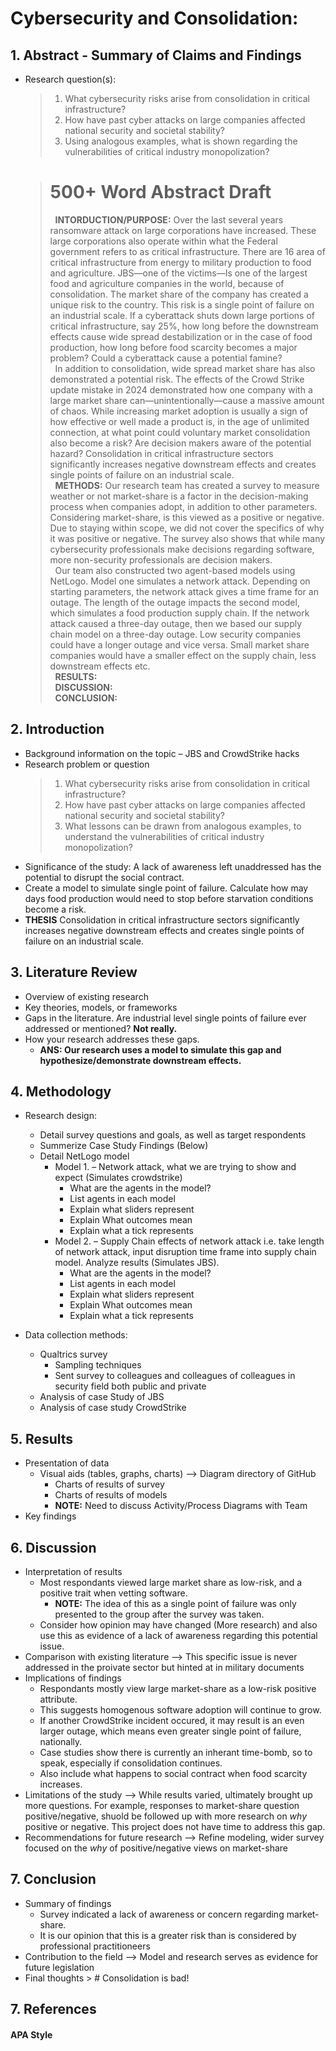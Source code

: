 # Cybersecurity and Consolidation: 
## 1. Abstract - Summary of Claims and Findings
  - Research question(s):
    > 1. What cybersecurity risks arise from consolidation in critical infrastructure?  
    > 2. How have past cyber attacks on large companies affected national security and societal stability?  
    > 3. Using analogous examples, what is shown regarding the vulnerabilities of critical industry monopolization?  
   
    > # 500+ Word Abstract Draft
	> &nbsp; **INTORDUCTION/PURPOSE:** Over the last several years ransomware attack on large corporations have increased. These large corporations also operate within what the Federal government refers to as critical infrastructure. There are 16 area of critical infrastructure from energy to military production to food and agriculture. JBS—one of the victims—Is one of the largest food and agriculture companies in the world, because of consolidation. The market share of the company has created a unique risk to the country. This risk is a single point of failure on an industrial scale. If a cyberattack shuts down large portions of critical infrastructure, say 25%, how long before the downstream effects cause wide spread destabilization or in the case of food production, how long before food scarcity becomes a major problem? Could a cyberattack cause a potential famine?  
   &nbsp; In addition to consolidation, wide spread market share has also demonstrated a potential risk. The effects of the Crowd Strike update mistake in 2024 demonstrated how one company with a large market share can—unintentionally—cause a massive amount of chaos. While increasing market adoption is usually a sign of how effective or well made a product is, in the age of unlimited connection, at what point could voluntary market consolidation also become a risk? Are decision makers aware of the potential hazard? Consolidation in critical infrastructure sectors significantly increases negative downstream effects and creates single points of failure on an industrial scale.  
	 > &nbsp; **METHODS:** Our research team has created a survey to measure weather or not market-share is a factor in the decision-making process when companies adopt, in addition to other parameters. Considering market-share, is this viewed as a positive or negative. Due to staying within scope, we did not cover the specifics of why it was positive or negative. The survey also shows that while many cybersecurity professionals make decisions regarding software, more non-security professionals are decision makers.  
	 > &nbsp; Our team also constructed two agent-based models using NetLogo. Model one simulates a network attack. Depending on starting parameters, the network attack gives a time frame for an outage. The length of the outage impacts the second model, which simulates a food production supply chain. If the network attack caused a three-day outage, then we based our supply chain model on a three-day outage. Low security companies could have a longer outage and vice versa. Small market share companies would have a smaller effect on the supply chain, less downstream effects etc.  
	> &nbsp; **RESULTS:**  
	> &nbsp; **DISCUSSION:**  
	> &nbsp; **CONCLUSION:**  

## 2. Introduction  
  - Background information on the topic – JBS and CrowdStrike hacks
  - Research problem or question
    > 1. What cybersecurity risks arise from consolidation in critical infrastructure?  
    > 2. How have past cyber attacks on large companies affected national security and societal stability?  
    > 3. What lessons can be drawn from analogous examples, to understand the vulnerabilities of critical industry monopolization? 
  - Significance of the study: A lack of awareness left unaddressed has the potential to disrupt the social contract.  
  - Create a model to simulate single point of failure. Calculate how may days food production would need to stop before starvation conditions become a risk. 
  - **THESIS** Consolidation in critical infrastructure sectors significantly increases negative downstream effects and creates single points of failure on an industrial scale. 
## 3. Literature Review  
  - Overview of existing research  
  - Key theories, models, or frameworks  
  - Gaps in the literature. Are industrial level single points of failure ever addressed or mentioned? **Not really.**  
  - How your research addresses these gaps.
  	- **ANS: Our research uses a model to simulate this gap and hypothesize/demonstrate downstream effects.**


## 4. Methodology  
  - Research design:
    - Detail survey questions and goals, as well as target respondents  
    - Summerize Case Study Findings (Below)
    - Detail NetLogo model
      - Model 1. – Network attack, what we are trying to show and expect (Simulates crowdstrike)
      	- What are the agents in the model?
      	- List agents in each model  
      	- Explain what sliders represent  
      	- Explain What outcomes mean  
      	- Explain what a tick represents  
      - Model 2. – Supply Chain effects of network attack i.e. take length of network attack, input disruption time frame into supply chain model. Analyze results (Simulates JBS).
      	- What are the agents in the model?
      	- List agents in each model  
      	- Explain what sliders represent  
      	- Explain What outcomes mean  
      	- Explain what a tick represents
       
    
  - Data collection methods:
    - Qualtrics survey
    	- Sampling techniques
      	- Sent survey to colleagues and colleagues of colleagues in security field both public and private
    - Analysis of case Study of JBS
    - Analysis of case study CrowdStrike  
    
## 5. Results
  - Presentation of data  
  	- Visual aids (tables, graphs, charts) --> Diagram directory of GitHub  
		- Charts of results of survey  
		- Charts of results of models  
		- **NOTE:** Need to discuss Activity/Process Diagrams with Team  
  - Key findings  
## 6. Discussion
  - Interpretation of results
  	- Most respondants viewed large market share as low-risk, and a positive trait when vetting software.  
   		- **NOTE:** The idea of this as a single point of failure was only presented to the group after the survey was taken.  
   	- Consider how opinion may have changed (More research) and also use this as evidence of a lack of awareness regarding this potential issue.
  - Comparison with existing literature --> This specific issue is never addressed in the proivate sector but hinted at in military documents
  - Implications of findings
  	- Respondants mostly view large market-share as a low-risk positive attribute.
   	- This suggests homogenous software adoption will continue to grow.
	- If another CrowdStrike incident occured, it may result is an even larger outage, which means even greater single point of failure, nationally.
	- Case studies show there is currently an inherant time-bomb, so to speak, especially if consolidation continues.
	- Also include what happens to social contract when food scarcity increases.
  - Limitations of the study --> While results varied, ultimately brought up more questions. For example, responses to market-share question positive/negative, shuold be followed up with more research on *why* positive or negative. This project does not have time to address this gap.
  - Recommendations for future research --> Refine modeling, wider survey focused on the *why* of positive/negative views on market-share
## 7. Conclusion
  - Summary of findings
  	- Survey indicated a lack of awareness or concern regarding market-share.
   	- It is our opinion that this is a greater risk than is considered by professional practitioneers
  - Contribution to the field --> Model and research serves as evidence for future legislation 
  - Final thoughts > # Consolidation is bad!

## 7. References
  #### APA Style
